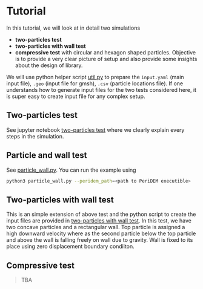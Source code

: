 # Tutorial

In this tutorial, we will look at in detail two simulations
  - **two-particles test** 
  - **two-particles with wall test** 
  - **compressive test** with circular and hexagon shaped particles.
Objective is to provide a very clear picture of setup and also provide some insights about the design of library. 

We will use python helper script [util.py](util.py) to prepare the `input.yaml` (main input file), `.geo` (input file for gmsh), `.csv` (particle locations file). If one understands how to generate input files for the two tests considered here, it is super easy to create input file for any complex setup. 

## Two-particles test
See jupyter notebook [two-particles test](two_particles.ipynb) where we clearly explain every steps in the simulation.

## Particle and wall test
See [particle_wall.py](particle_wall.py). You can run the example using
```sh
python3 particle_wall.py --peridem_path=<path to PeriDEM executible>
```

## Two-particles with wall test
This is an simple extension of above test and the python script to create the input files are provided in [two-particles with wall test](setup_two_particles_wall.py). In this test, we have two concave particles and a rectangular wall. Top particle is assigned a high downward velocity where as the second particle below the top particle and above the wall is falling freely on wall due to gravity. Wall is fixed to its place using zero displacement boundary condiiton.

## Compressive test
> TBA

